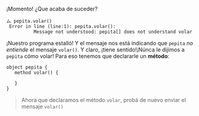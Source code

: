 ¡Momento! ¿Que acaba de suceder?

```wollok
ム pepita.volar()
 Error in line (line:1): pepita.volar():
          Message not understood: pepita[] does not understand volar
```

¡Nuestro programa estalló! Y el mensaje nos está indicando que `pepita` _no entiende_ el mensaje `volar()`. Y claro, ¡tiene sentido!¡Núnca le dijimos a `pepita` cómo volar! Para eso tenemos que declararle un **método**: 

```
object pepita {
   method volar() {
   
   }
}
```

> Ahora que declaramos el método `volar`, probá de nuevo enviar el mensaje `volar()` 